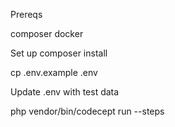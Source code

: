 Prereqs

composer
docker

Set up
composer install 

cp .env.example .env

Update .env with test data



php vendor/bin/codecept run --steps